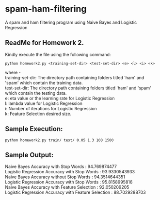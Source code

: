 # spam-ham-filtering
A spam and ham filtering program using Naive Bayes and Logistic Regression

## ReadMe for Homework 2.

Kindly execute the file using the following command:

```
python homework2.py <training-set-dir> <test-set-dir> <e> <l> <i> <k>
```

 where -   
 training-set-dir: The directory path containing folders titled 'ham' and 'spam' which contain the training data.  
 test-set-dir: The directory path containing folders titled 'ham' and 'spam' which contain the testing data.  
 e: eta value or the learning rate for Logistic Regression  
 l: lambda value for Logistic Regression  
 i: Number of iterations for Logistic Regression  
 k: Feature Selection desired size.  

## Sample Execution:
```
python homework2.py train/ test/ 0.05 1.3 100 1500
```

## Sample Output:

 Naive Bayes Accuracy with Stop Words :  94.769874477  
 Logistic Regression Accuracy with Stop Words :  93.9330543933  
 Naive Bayes Accuracy without Stop Words :  94.3514644351  
 Logistic Regression Accuracy with Stop Words :  95.8158995816  
 Naive Bayes Accuracy with Feature Selection :  92.050209205  
 Logistic Regression Accuracy with Feature Selection :  88.7029288703  
